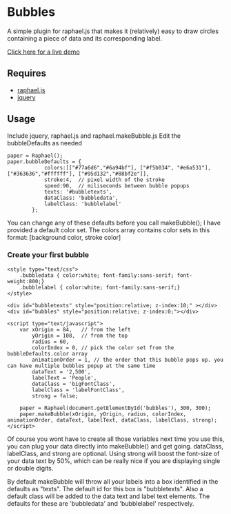 # Bubbles

A simple plugin for raphael.js that makes it (relatively) easy to draw circles containing a piece of data and its corresponding label. 

[Click here for a live demo](http://iufer.github.com/Bubbles/)

## Requires
* [raphael.js](http://github.com/DmitryBaranovskiy/raphael/raw/master/raphael-min.js)
* [jquery](http://code.google.com/apis/libraries/devguide.html#jquery)

## Usage
Include jquery, raphael.js and raphael.makeBubble.js
Edit the bubbleDefaults as needed

	paper = Raphael();
	paper.bubbleDefaults = {
		  		colors:[["#77a6d6","#6a94bf"], ["#f5b034", "#e6a531"], ["#363636","#ffffff"], ["#95d132","#88bf2e"]],
				stroke:4,  // pixel width of the stroke
				speed:90,  // miliseconds between bubble popups
				texts: '#bubbletexts',
				dataClass: 'bubbledata',
				labelClass: 'bubblelabel'
		  	};
		  	
You can change any of these defaults before you call makeBubble(); 
I have provided a default color set. The colors array contains color sets in this format: [background color, stroke color]

### Create your first bubble

	<style type="text/css">
		.bubbledata { color:white; font-family:sans-serif; font-weight:800;}
		.bubblelabel { color:white; font-family:sans-serif;}
	</style>	
	
	<div id="bubbletexts" style="position:relative; z-index:10;" ></div>
	<div id="bubbles" style="position:relative; z-index:0;"></div>
	
	<script type="text/javascript">
		var xOrigin = 84, 	// from the left
			yOrigin = 108,  // from the top
			radius = 60,
			colorIndex = 0, // pick the color set from the bubbleDefaults.color array
			animationOrder = 1, // the order that this bubble pops up. you can have multiple bubbles popup at the same time
			dataText = '2,500', 
			labelText = 'People',
			dataClass = 'bigFontClass', 
			labelClass = 'labelFontClass', 
			strong = false;
			
		paper = Raphael(document.getElementById('bubbles'), 300, 300);
		paper.makeBubble(xOrigin, yOrigin, radius, colorIndex, animationOrder, dataText, labelText, dataClass, labelClass, strong);
	</script>
	
Of course you wont have to create all those variables next time you use this, you can plug your data directly into makeBubble() and get going.
dataClass, labelClass, and strong are optional. Using strong will boost the font-size of your data text by 50%, which can be really nice if you are displaying single or double digits.

By default makeBubble will throw all your labels into a box identified in the defaults as "texts". The default id for this box is "bubbletexts". Also a default class will be added to the data text and label text elements. The defaults for these are 'bubbledata' and 'bubblelabel' respectively.

